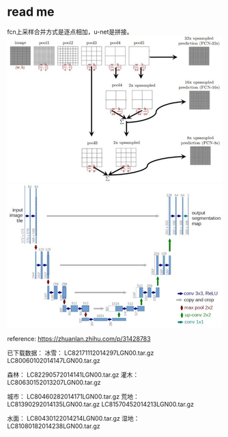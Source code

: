 # read me

fcn上采样合并方式是逐点相加，u-net是拼接。
![img](./pic/fcn.jpg)
![img](./pic/Unet.jpg)

reference:
<https://zhuanlan.zhihu.com/p/31428783>

已下载数据：
冰雪：  LC82171112014297LGN00.tar.gz    LC80060102014147LGN00.tar.gz

森林：  LC82290572014141LGN00.tar.gz
灌木：  LC80630152013207LGN00.tar.gz

城市：  LC80460282014171LGN00.tar.gz
荒地：  LC81390292014135LGN00.tar.gz    LC81570452014213LGN00.tar.gz

水面：  LC80430122014214LGN00.tar.gz
湿地：  LC81080182014238LGN00.tar.gz